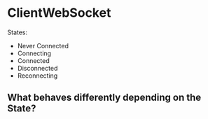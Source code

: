 # ClientWebSocket

States:
- Never Connected
- Connecting
- Connected
- Disconnected
- Reconnecting

What behaves differently depending on the State?
- 